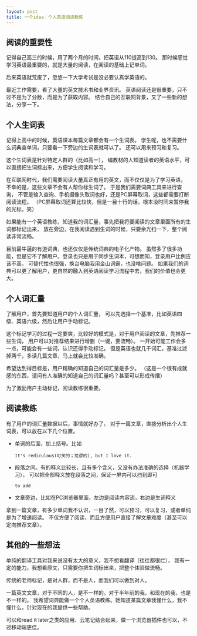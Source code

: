 ```yaml
---
layout: post
title: 一个idea：个人英语阅读教练
---
```


## 阅读的重要性
记得自己高三的时候，用了两个月的时间，把英语从110提高到130。
那时候感觉学习英语最重要的，就是大量的阅读，在阅读的基础上记单词。

后来英语就荒废了，忽悠一下大学考试是没必要认真学英语的。

最近工作需要，看了大量的英文技术书和业界资讯。
英语阅读还是很重要，只不过不是为了分数，而是为了获取内容。
结合自己的互联网背景，又了一些新的想法，分享一下。

## 个人生词表
记得上高中的时候，英语课本每篇文章都会有一个生词表。
学生呢，也不需要什么词典查单词，只要看一下旁边的生词表就可以了。
还可以用来预习和复习。

这个生词表是针对特定人群的（比如高一），
编教材的人知道读者的英语水平，可以直接把生词标出来，方便学生阅读和学习。

在互联网时代，我们需要阅读大量真正有用的英文，而不仅仅是为了学习英语，
不幸的是，这些文章不会有人帮你标生词了。
于是我们需要词典工具来进行查询，
不管是输入查询、手机摄像头取词也好，还是PC屏幕取词，这些都需要打断阅读流程。
（PC屏幕取词还算比较快，但是一目十行的话，根本没时间来暂停我的光标，笑）

如果能有一个英语教练，知道我的词汇量，事先把我将要阅读的文章里面所有的生词都标记出来，
放在旁边，在我阅读遇到生词的时候，只要余光扫一下，整个阅读非常流畅。

目前最牛逼的有道词典，也还仅仅是传统词典的电子化产物。
虽然多了很多功能，但是它不了解用户。登录也只是用于同步生词本，可想而知，登录用户比例应该不高。
可替代性也很强，换台电脑我用金山词霸，也没啥问题。
如果我们的词典可以更了解用户，更自然的融入到英语阅读学习流程中去，我们的价值也会更大。

## 个人词汇量
了解用户，首先要知道用户的个人词汇量，
可以先选择一个基准，比如英语四级、英语六级，然后让用户手动标记。

这个标记学习的过程一定要爽，比较好的模式是，对于用户阅读的文章，先推荐一些生词，
用户可以对推荐结果进行增删（一键，要流畅）。
一开始可能工作会多一点，可能会有一些词，认识还得手动标记。
但是英语也就几千词汇，基准过滤掉两千，多读几篇文章，马上就会比较准确。

希望达到得目标是，用户精确的知道自己的词汇量是多少。
（这是一个很有成就感的东西，请问有人准确的知道自己的词汇量吗？甚至可以形成传播）

为了激励用户主动标记，阅读教练很重要。

## 阅读教练
有了用户的词汇量数据以后，事情就好办了。
对于一篇文章，直接分析出个人生词表，可以放在以下几个位置。

-   单词的后面，加上括号。比如

        It's rediculous(可笑的；荒谬的), but I love it.

-   段落之间。有的释义比较长，且有多个含义，又没有办法准确的选择（机器学习），
    可以把全部释义放在段落之间，保证一屏内可以扫到即可

        to add

-   文章旁边，比如在PC浏览器里面，左边是阅读内容流，右边是生词释义

拿到一篇文章，有多少单词我不认识，一目了然，可以预习，可以复习，或者单纯是为了增速阅读。
不仅方便了阅读，而且方便用户直接了解文章难度（甚至可以定向推荐文章）。

## 其他的一些想法
单纯的翻译工具对我来说没有太大的意义，我不想看翻译（往往都很烂），
我有一定的能力，我想看原文，只需要你把生词标出来，把整个体验做流畅。

传统的老师标记，是对人群，而不是人，而我们可以做到对人。

一篇英文文章，对于不同的人，是不一样的。对于半年前的我，和现在的我，也是不一样的。
我希望词典能做一个个人英语教练。她知道某篇文章我懂什么，我不懂什么，针对现在的我提供一些帮助。

可以和read it later之类的应用、云笔记结合起来，做一个浏览器插件也可以，不过移动端更佳。

